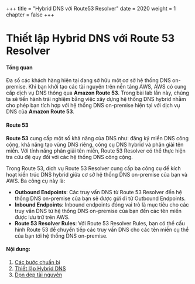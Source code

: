 +++
title = "Hybrid DNS với Route53 Resolver"
date = 2020
weight = 1
chapter = false
+++

# Thiết lập Hybrid DNS với Route 53 Resolver

#### Tổng quan

Đa số các khách hàng hiện tại đang sở hữu một cơ sở hệ thống DNS on-premise. Khi bạn khởi tạo các tài nguyên trên nền tảng AWS, AWS có cung cấp dịch vụ DNS thông qua **Amazon Route 53**. Trong bài lab lần này, chúng ta sẽ tiến hành trải nghiệm bằng việc xây dựng hệ thống DNS hybrid nhằm cho phép bạn tích hợp với hệ thống DNS on-premise hiện tại với dịch vụ DNS của **Amazon Route 53**.

#### Route 53

**Route 53** cung cấp một số khả năng của DNS như: đăng ký miền DNS công cộng, khả năng tạo vùng DNS riêng, công cụ DNS hybrid và phân giải tên miền. Với tính năng phân giải tên miền, Route 53 Resolver có thể thực hiện tra cứu đệ quy đối với các hệ thống DNS công cộng.

Trong Route 53, dịch vụ Route 53 Resolver cung cấp ba công cụ để kích hoạt kiến trúc DNS hybrid giữa cơ sở hệ thống DNS on-premise của bạn và AWS. Ba công cụ này là:

* **Outbound Endpoints**: Các truy vấn DNS từ Route 53 Resolver đến hệ thống DNS on-premise của bạn sẽ được gửi đi từ Outbound Endpoints.
* **Inbound Endpoints**: Inbound endpoints đóng vai trò là mục tiêu cho các truy vấn DNS từ hệ thống DNS on-premise của bạn đến các tên miền được lưu trữ trên AWS.
* **Route 53 Resolver Rules**: Với Route 53 Resolver Rules, bạn có thể cấu hình Route 53 để chuyển tiếp các truy vấn DNS cho các tên miền cụ thể của bạn tới hệ thống DNS on-premise.

#### Nội dung:
1. [Các bước chuẩn bị](1-prerequisite)
2. [Thiết lập Hybrid DNS](2-implement-hybrid-dns)
3. [Dọn dẹp tài nguyên](3-clean-up)
